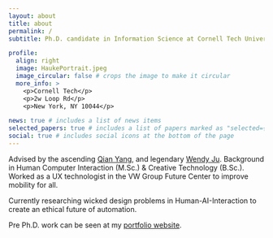 ```yaml
---
layout: about
title: about
permalink: /
subtitle: Ph.D. candidate in Information Science at Cornell Tech University

profile:
  align: right
  image: HaukePortrait.jpeg
  image_circular: false # crops the image to make it circular
  more_info: >
    <p>Cornell Tech</p>
    <p>2w Loop Rd</p>
    <p>New York, NY 10044</p>

news: true # includes a list of news items
selected_papers: true # includes a list of papers marked as "selected={true}"
social: true # includes social icons at the bottom of the page
---
```


Advised by the ascending [Qian Yang](https://qianyang.co/), and legendary [Wendy Ju](https://tech.cornell.edu/people/wendy-ju/).
Background in Human Computer Interaction (M.Sc.) & Creative Technology (B.Sc.). Worked as a UX technologist in the VW Group Future Center to improve mobility for all.

Currently researching wicked design problems in Human-AI-Interaction to create an ethical future of automation.

Pre Ph.D. work can be seen at my [portfolio website](https://haukesandhaus.de/).
